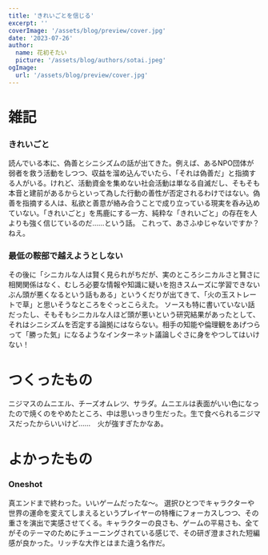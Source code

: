 ```yaml
---
title: 'きれいごとを信じる'
excerpt: ''
coverImage: '/assets/blog/preview/cover.jpg'
date: '2023-07-26'
author:
  name: 花初そたい
  picture: '/assets/blog/authors/sotai.jpeg'
ogImage:
  url: '/assets/blog/preview/cover.jpg'
---
```

# 雑記
### きれいごと
読んでいる本に、偽善とシニシズムの話が出てきた。例えば、あるNPO団体が弱者を救う活動をしつつ、収益を溜め込んでいたら、「それは偽善だ」と指摘する人がいる。けれど、活動資金を集めない社会活動は単なる自滅だし、そもそも本音と建前があるからといって為した行動の善性が否定されるわけではない。偽善を指摘する人は、私欲と善意が絡み合うことで成り立っている現実を呑み込めていない。「きれいごと」を馬鹿にする一方、純粋な「きれいごと」の存在を人よりも強く信じているのだ……という話。
これって、あさふゆじゃないですか？　ねえ。

### 最低の鞍部で越えようとしない
その後に「シニカルな人は賢く見られがちだが、実のところシニカルさと賢さに相関関係はなく、むしろ必要な情報や知識に疑いを抱きスムーズに学習できないぶん頭が悪くなるという話もある」というくだりが出てきて、「火の玉ストレートで草」と思いそうなところをぐっとこらえた。
ソースも特に書いていない話だったし、そもそもシニカルな人ほど頭が悪いという研究結果があったとして、それはシニシズムを否定する論拠にはならない。相手の知能や倫理観をあげつらって「勝った気」になるようなインターネット議論しぐさに身をやつしてはいけない！

# つくったもの
ニジマスのムニエル、チーズオムレツ、サラダ。ムニエルは表面がいい色になったので焼くのをやめたところ、中は思いっきり生だった。生で食べられるニジマスだったからいいけど……　火が強すぎたかなあ。

# よかったもの
### Oneshot
真エンドまで終わった。いいゲームだったな～。
選択ひとつでキャラクターや世界の運命を変えてしまえるというプレイヤーの特権にフォーカスしつつ、その重さを演出で実感させてくる。キャラクターの良さも、ゲームの平易さも、全てがそのテーマのためにチューニングされている感じで、その研ぎ澄まされた短編感が良かった。リッチな大作とはまた違う名作だ。